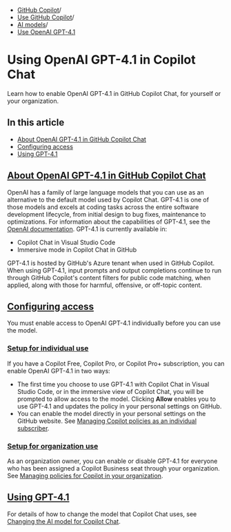   * [GitHub Copilot](https://docs.github.com/en/copilot "GitHub Copilot")/
  * [Use GitHub Copilot](https://docs.github.com/en/copilot/using-github-copilot "Use GitHub Copilot")/
  * [AI models](https://docs.github.com/en/copilot/using-github-copilot/ai-models "AI models")/
  * [Use OpenAI GPT-4.1](https://docs.github.com/en/copilot/using-github-copilot/ai-models/using-openai-gpt-41-in-github-copilot "Use OpenAI GPT-4.1")


# Using OpenAI GPT-4.1 in Copilot Chat
Learn how to enable OpenAI GPT-4.1 in GitHub Copilot Chat, for yourself or your organization.
## In this article
  * [About OpenAI GPT-4.1 in GitHub Copilot Chat](https://docs.github.com/en/copilot/using-github-copilot/ai-models/using-openai-gpt-41-in-github-copilot#about-openai-gpt-41-in-github-copilot-chat)
  * [Configuring access](https://docs.github.com/en/copilot/using-github-copilot/ai-models/using-openai-gpt-41-in-github-copilot#configuring-access)
  * [Using GPT-4.1](https://docs.github.com/en/copilot/using-github-copilot/ai-models/using-openai-gpt-41-in-github-copilot#using-gpt-41)


## [About OpenAI GPT-4.1 in GitHub Copilot Chat](https://docs.github.com/en/copilot/using-github-copilot/ai-models/using-openai-gpt-41-in-github-copilot#about-openai-gpt-41-in-github-copilot-chat)
OpenAI has a family of large language models that you can use as an alternative to the default model used by Copilot Chat. GPT-4.1 is one of those models and excels at coding tasks across the entire software development lifecycle, from initial design to bug fixes, maintenance to optimizations. For information about the capabilities of GPT-4.1, see the [OpenAI documentation](https://platform.openai.com/docs/models).
GPT-4.1 is currently available in:
  * Copilot Chat in Visual Studio Code
  * Immersive mode in Copilot Chat in GitHub


GPT-4.1 is hosted by GitHub's Azure tenant when used in GitHub Copilot.
When using GPT-4.1, input prompts and output completions continue to run through GitHub Copilot's content filters for public code matching, when applied, along with those for harmful, offensive, or off-topic content.
## [Configuring access](https://docs.github.com/en/copilot/using-github-copilot/ai-models/using-openai-gpt-41-in-github-copilot#configuring-access)
You must enable access to OpenAI GPT-4.1 individually before you can use the model.
### [Setup for individual use](https://docs.github.com/en/copilot/using-github-copilot/ai-models/using-openai-gpt-41-in-github-copilot#setup-for-individual-use)
If you have a Copilot Free, Copilot Pro, or Copilot Pro+ subscription, you can enable OpenAI GPT-4.1 in two ways:
  * The first time you choose to use GPT-4.1 with Copilot Chat in Visual Studio Code, or in the immersive view of Copilot Chat, you will be prompted to allow access to the model.
Clicking **Allow** enables you to use GPT-4.1 and updates the policy in your personal settings on GitHub.
  * You can enable the model directly in your personal settings on the GitHub website. See [Managing Copilot policies as an individual subscriber](https://docs.github.com/en/copilot/managing-copilot/managing-copilot-as-an-individual-subscriber/managing-copilot-policies-as-an-individual-subscriber#enabling-or-disabling-alternative-ai-models).


### [Setup for organization use](https://docs.github.com/en/copilot/using-github-copilot/ai-models/using-openai-gpt-41-in-github-copilot#setup-for-organization--use)
As an organization owner, you can enable or disable GPT-4.1 for everyone who has been assigned a Copilot Business seat through your organization. See [Managing policies for Copilot in your organization](https://docs.github.com/en/copilot/managing-copilot/managing-github-copilot-in-your-organization/setting-policies-for-copilot-in-your-organization/managing-policies-for-copilot-in-your-organization).
## [Using GPT-4.1](https://docs.github.com/en/copilot/using-github-copilot/ai-models/using-openai-gpt-41-in-github-copilot#using-gpt-41)
For details of how to change the model that Copilot Chat uses, see [Changing the AI model for Copilot Chat](https://docs.github.com/en/copilot/using-github-copilot/ai-models/changing-the-ai-model-for-copilot-chat).
